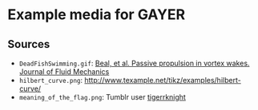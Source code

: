 # Example media for GAYER

## Sources

- `DeadFishSwimming.gif`: [Beal, et al. Passive propulsion in vortex wakes. Journal of Fluid Mechanics][beal]
- `hilbert_curve.png`: http://www.texample.net/tikz/examples/hilbert-curve/
- `meaning_of_the_flag.png`: Tumblr user [tigerrknight][tigerrknight]

[beal]: https://www.cambridge.org/core/journals/journal-of-fluid-mechanics/article/passive-propulsion-in-vortex-wakes/A431EC18AAEDA78CC6572FB62A249005
[tigerrknight]: http://tigerrknight.tumblr.com/post/174483493830/the-meanings-behind-the-colors-gay-pride-flag

